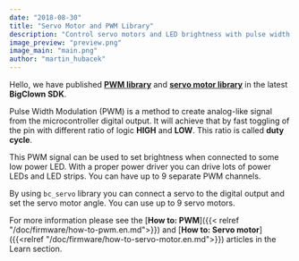 ```yaml
---
date: "2018-08-30"
title: "Servo Motor and PWM Library"
description: "Control servo motors and LED brightness with pulse width modulation."
image_preview: "preview.png"
image_main: "main.png"
author: "martin_hubacek"
---
```


Hello, we have published [**PWM library**](http://sdk.bigclown.com/group__bc__pwm.html) and [**servo motor library**](http://sdk.bigclown.com/group__bc__servo.html) in the latest **BigClown SDK**.

Pulse Width Modulation (PWM) is a method to create analog-like signal from the microcontroller digital output. It will achieve that by fast toggling of the pin with different ratio of logic **HIGH** and **LOW**. This ratio is called **duty cycle**.

This PWM signal can be used to set brightness when connected to some low power LED. With a proper power driver you can drive lots of power LEDs and LED strips. You can have up to 9 separate PWM channels.

By using `bc_servo` library you can connect a servo to the digital output and set the servo motor angle. You can use up to 9 servo motors.

For more information please see the [**How to: PWM**]({{< relref "/doc/firmware/how-to-pwm.en.md">}}) and [**How to: Servo motor**]({{<relref "/doc/firmware/how-to-servo-motor.en.md">}}) articles in the Learn section.
